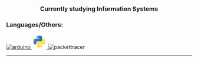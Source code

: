 <h3 align="center">Currently studying Information Systems</h3>

<h3 align="left">Languages/Others:</h3>

<p align="left"> <a href="https://www.arduino.cc/" target="_blank" rel="noreferrer"> <img src="https://cdn.worldvectorlogo.com/logos/arduino-1.svg" alt="arduino" width="40" height="40"/> </a>
<a href="https://www.python.org" target="_blank" rel="noreferrer"> <img src="https://raw.githubusercontent.com/devicons/devicon/master/icons/python/python-original.svg" alt="python" width="40" height="40"/> </a>
<img src="https://i0.wp.com/filecr.com/wp-content/uploads/2020/10/Cisco-Packet-Tracer.png" alt="packettracer" width="40" height="40"/> </a> </p>
<hr>
